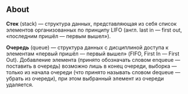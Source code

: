 ## About

**Стек** (stack) — структура данных, представляющая из себя список элементов организованных по принципу LIFO (англ. last in — first out, «последним пришёл — первым вышел»).

**Очередь** (queue) — структура данных с дисциплиной доступа к элементам «первый пришёл — первый вышел» (FIFO, First In — First Out). Добавление элемента (принято обозначать словом enqueue — поставить в очередь) возможно лишь в конец очереди, выборка — только из начала очереди (что принято называть словом dequeue — убрать из очереди), при этом выбранный элемент из очереди удаляется.
